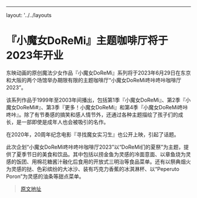 ---
layout: '../../layouts

# 『小魔女DoReMi』主题咖啡厅将于2023年开业

东映动画的原创魔法少女作品『小魔女DoReMi』系列将于2023年6月29日在东京和大阪的两个场馆举办期限有限的主题咖啡厅“小魔女DoReMi咚咔咚咔咖啡厅2023”。

该系列作品于1999年至2003年间播出，包括第1季『小魔女DoReMi』、第2季『小魔女DoReMi#』、第3季『更多！小魔女DoReMi』和第4季『小魔女DoReMi咚咔咚咔』。除了有节奏感的搞笑和感人情节外，还通过各种主题描绘了孩子们的成长，是一部即使是成年人也会被吸引的名作。

在2020年，20周年纪念电影『寻找魔女实习生』也公开上映，引起了话题。

此次企划“小魔女DoReMi咚咔咚咔咖啡厅2023”以“DoReMi们的夏祭”为主题，提供了夏季节日的美食和饮品。其中包括以捞金鱼为灵感的冷面意面、以章鱼烧为灵感的饭团、用棉花糖酱汁融化后食用的开放式三明治等食品菜单。还有以祭典烟火为灵感的挞、色彩缤纷的大冰沙、装有巧克力香蕉的冰淇淋杯、以“Peperuto Poron”为灵感的油条等甜点菜单。

>[原文地址](https://animeanime.jp/article/2023/06/25/78156.html)  